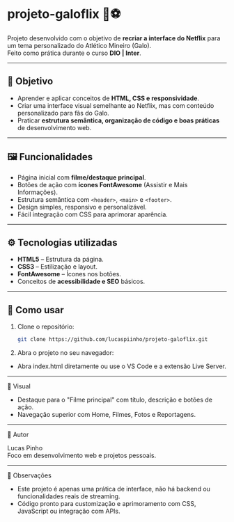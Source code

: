 # projeto-galoflix 🐓⚽

Projeto desenvolvido com o objetivo de **recriar a interface do Netflix** para um tema personalizado do Atlético Mineiro (Galo).  
Feito como prática durante o curso **DIO | Inter**.

---

## 🎯 Objetivo
- Aprender e aplicar conceitos de **HTML, CSS e responsividade**.
- Criar uma interface visual semelhante ao Netflix, mas com conteúdo personalizado para fãs do Galo.
- Praticar **estrutura semântica, organização de código e boas práticas** de desenvolvimento web.

---

## 🖼 Funcionalidades
- Página inicial com **filme/destaque principal**.
- Botões de ação com **ícones FontAwesome** (Assistir e Mais Informações).
- Estrutura semântica com `<header>`, `<main>` e `<footer>`.
- Design simples, responsivo e personalizável.
- Fácil integração com CSS para aprimorar aparência.

---

## ⚙️ Tecnologias utilizadas
- **HTML5** – Estrutura da página.
- **CSS3** – Estilização e layout.
- **FontAwesome** – Ícones nos botões.
- Conceitos de **acessibilidade e SEO** básicos.

---

## 🚀 Como usar
1. Clone o repositório:
    ```bash
    git clone https://github.com/lucaspiinho/projeto-galoflix.git

2. Abra o projeto no seu navegador:  
- Abra index.html diretamente ou use o VS Code e a extensão Live Server.

---

📸 Visual

- Destaque para o "Filme principal" com título, descrição e botões de ação.
- Navegação superior com Home, Filmes, Fotos e Reportagens.

---

📝 Autor

Lucas Pinho  
Foco em desenvolvimento web e projetos pessoais.

---

📌 Observações

- Este projeto é apenas uma prática de interface, não há backend ou funcionalidades reais de streaming.  
- Código pronto para customização e aprimoramento com CSS, JavaScript ou integração com APIs.